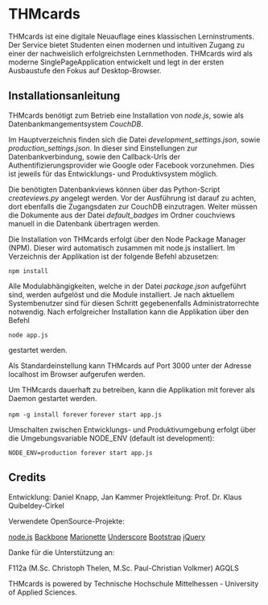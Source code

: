 THMcards
====================

THMcards ist eine digitale Neuauflage eines klassischen Lerninstruments. Der Service bietet Studenten einen modernen und intuitiven Zugang zu einer der nachweislich erfolgreichsten Lernmethoden. THMcards wird als moderne Single­Page­Application entwickelt und legt in der ersten Ausbaustufe den Fokus auf Desktop­-Browser.


Installationsanleitung
----------------------

THMcards benötigt zum Betrieb eine Installation von *node.js*, sowie als Datenbankmangementsystem *CouchDB*.

Im Hauptverzeichnis finden sich die Datei *development_settings.json*, sowie *production_settings.json*. In dieser sind Einstellungen zur Datenbankverbindung, sowie den Callback-Urls der Authentifizierungsprovider wie Google oder Facebook vorzunehmen. Dies ist jeweils für das Entwicklungs- und Produktivsystem möglich.

Die benötigten Datenbankviews können über das Python-Script *createviews.py* angelegt werden. Vor der Ausführung ist darauf zu achten, dort ebenfalls die Zugangsdaten zur CouchDB einzutragen. Weiter müssen die Dokumente aus der Datei *default_badges* im Ordner couchviews manuell in die Datenbank übertragen werden.

Die Installation von THMcards erfolgt über den Node Package Manager (NPM). Dieser wird automatisch zusammen mit node.js installiert. Im Verzeichnis der Applikation ist der folgende Befehl abzusetzen:

`npm install`

Alle Modulabhängigkeiten, welche in der Datei *package.json* aufgeführt sind, werden aufgelöst und die Module installiert. Je nach aktuellem Systembenutzer sind für diesen Schritt gegebenenfalls Administratorrechte notwendig.
Nach erfolgreicher Installation kann die Applikation über den Befehl

`node app.js`

gestartet werden.

Als Standardeinstellung kann THMcards auf Port 3000 unter der Adresse localhost im Browser aufgerufen werden.

Um THMcards dauerhaft zu betreiben, kann die Applikation mit forever als Daemon gestartet werden.

`npm -g install forever`
`forever start app.js`


Umschalten zwischen Entwicklungs- und Produktivumgebung erfolgt über die Umgebungsvariable NODE_ENV (default ist development):

`NODE_ENV=production forever start app.js`



Credits
---------------------

Entwicklung: Daniel Knapp, Jan Kammer
Projektleitung: Prof. Dr. Klaus Quibeldey-Cirkel

Verwendete OpenSource-Projekte:

[node.js](http://nodejs.org)
[Backbone](http://backbonejs.org)
[Marionette](http://marionettejs.com)
[Underscore](http://underscorejs.org)
[Bootstrap](http://getbootstrap.com)
[jQuery](http://jquery.com)

Danke für die Unterstützung an:

F112a (M.Sc. Christoph Thelen, M.Sc. Paul-Christian Volkmer)
AGQLS

THMcards is powered by Technische Hochschule Mittelhessen - University of Applied Sciences.